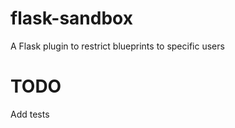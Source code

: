 flask-sandbox
=============

A Flask plugin to restrict blueprints to specific users


TODO
====

Add tests